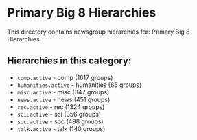 # Primary Big 8 Hierarchies

This directory contains newsgroup hierarchies for: Primary Big 8 Hierarchies

## Hierarchies in this category:

- `comp.active` - comp (1617 groups)
- `humanities.active` - humanities (65 groups)
- `misc.active` - misc (347 groups)
- `news.active` - news (451 groups)
- `rec.active` - rec (1324 groups)
- `sci.active` - sci (356 groups)
- `soc.active` - soc (498 groups)
- `talk.active` - talk (140 groups)
